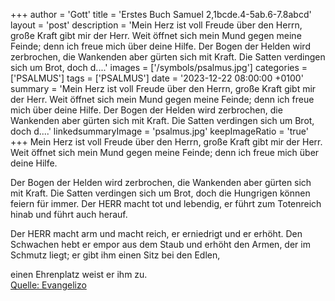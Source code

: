 +++
author = 'Gott'
title = 'Erstes Buch Samuel 2,1bcde.4-5ab.6-7.8abcd'
layout = 'post'
description = 'Mein Herz ist voll Freude über den Herrn, große Kraft gibt mir der Herr. Weit öffnet sich mein Mund gegen meine Feinde; denn ich freue mich über deine Hilfe.  Der Bogen der Helden wird zerbrochen, die Wankenden aber gürten sich mit Kraft. Die Satten verdingen sich um Brot, doch d....'
images = ['/symbols/psalmus.jpg']
categories = ['PSALMUS']
tags = ['PSALMUS']
date = '2023-12-22 08:00:00 +0100'
summary = 'Mein Herz ist voll Freude über den Herrn, große Kraft gibt mir der Herr. Weit öffnet sich mein Mund gegen meine Feinde; denn ich freue mich über deine Hilfe.  Der Bogen der Helden wird zerbrochen, die Wankenden aber gürten sich mit Kraft. Die Satten verdingen sich um Brot, doch d....'
linkedsummaryImage = 'psalmus.jpg'
keepImageRatio = 'true'
+++
Mein Herz ist voll Freude über den Herrn,
große Kraft gibt mir der Herr.
Weit öffnet sich mein Mund gegen meine Feinde;
denn ich freue mich über deine Hilfe.

Der Bogen der Helden wird zerbrochen, die Wankenden aber gürten sich mit Kraft.
Die Satten verdingen sich um Brot,
doch die Hungrigen können feiern für immer.<!--more-->
Der HERR macht tot und lebendig, er führt zum Totenreich hinab und führt auch herauf.

Der HERR macht arm und macht reich, er erniedrigt und er erhöht.
Den Schwachen hebt er empor aus dem Staub
und erhöht den Armen, der im Schmutz liegt;
er gibt ihm einen Sitz bei den Edlen,

einen Ehrenplatz weist er ihm zu.<br> [Quelle: Evangelizo](https://evangeliumtagfuertag.org/DE/gospel)